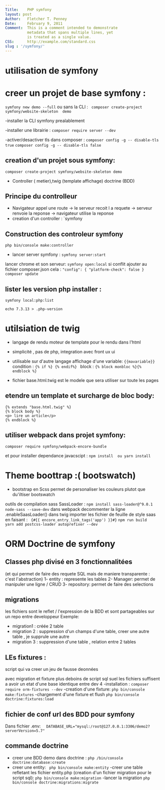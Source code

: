 ```yaml
---
Title:    PHP symfony  
layout: post 
Author:   Fletcher T. Penney  
Date:     February 9, 2011  
Comment:  This is a comment intended to demonstrate  
          metadata that spans multiple lines, yet  
          is treated as a single value.  
CSS:      http://example.com/standard.css
slug : '/symfony/'
---
```


# utilisation de symfony
# creer un projet de base symfony : 
`symfony new demo --full` ou sans la CLI : 
` composer create-project symfony/website-skeleton  demo`

-installer la CLI symfony prealablement

-installer une librairie : 
`composer require server --dev`

-activer/desactiver tls dans composer : 
`composer config -g -- disable-tls true`
`composer config -g -- disable-tls false`


## creation d'un projet sous symfony: 
 `composer create-project symfony/website-skeleton demo`  

 - Controller ( metier),twig (template affichage) doctrine (BDD)
## Principe du controlleur
- Navigateur appel une route -> le serveur recoit l a requete -> serveur renvoie la reponse -> navigateur utilise la reponse
- creation d'un controller : `symfony  
  
## Construction des controleur symfony
`php bin/console make:controller`

- lancer server symfony :
`symfony server:start`

lancer chrome et son serveur:
`symfony open:local`
 si conflit ajouter au fichier composer.json cela :
 `"config": {
    "platform-check": false
  }`
`  composer update`

## lister les version php installer :
`symfony local:php:list`

`echo 7.3.13 > .php-version`



# utilsiation de twig
- langage de rendu
moteur de template pour le rendu dans l'html
- simplicité , pas de php, integration avec front ux ui
- utilisable sur d'autre langage
  affichage d'une variable: `{{mavariable}}`
  condition : `{% if %} {% endif%} `
  block : `{% block monbloc %}{% endblock %} `

- fichier base.html.twig est le modele que sera utiliser sur toute les pages 

## etendre un template et surcharge de bloc body: 
```TWIG
{% extends "base.html.twig" %}
{% block body %}
<p> lire un article</p>
{% endblock %}
```

## utiliser webpack dans projet symfony:
`composer require symfony/webpack-encore-bundle`

et pour installer dependance javacscipt :
`npm install  ou yarn install `

# Theme boottrap :( bootswatch)

- bootstrap en Scss permet de personaliser les couleurs  plutot que du'iltiser bootswatch

outils de compilation sass SassLoader :
`npm install sass-loader@^9.0.1 node-sass --save-dev` 
dans webpack decommenter la ligne .enableSaasLoader()
dans twig importer les fichier de feuille de style saas en faisant :
` {#{{ encore_entry_link_tags('app') }}#}`
`npm run build`  
`yarn add postcss-loader autoprefixer --dev`


# ORM Doctrine de symfony
## Classes php divisé en 3 fonctionnalitées 
(et qui permet de faire des requete SQL mais de maniere transparente : c'est l'abstraction)
 1- entity : represente les tables
 2- Manager: permet de manipuler une ligne / CRUD
 3- repository: permet de faire des selections

## migrations 
les fichiers sont le reflet / l'expression de la BDD et sont partageables sur un repo entre developpeur 
Exemple: 
- migration1 : créée 2 table  
- migration 2 : suppression d'un champs d'une table, creer une autre table , je supprule une autre
- migration 3 : suppression d'une table , relation entre 2 tables

## LEs fixtures :
script qui va creer un jeu de  fausse deonnées 

avec migration et fixture plus deboins de script sql suel les fichiers suffisent a avoir un etat d'une base identique entre dev
4
-installation : 
`composer require orm-fixtures --dev` 
-creation d'une fixture:
`php bin/console make:fixtures`
-chargement d'une fixture et flush
`php bin/console doctrine:fixtures:load`

## fichier de conf url des BDD pour symfony
Dans fichier .env:
 `  DATABASE_URL="mysql:/root@127.0.0.1:3306/demo2?serverVersion=5.7"`

 ## commande doctrine
 - creer une BDD demo dans doctrine : `php /bin/console doctrine:database:create `
 - creer une entity:
 ` php bin/console make:entity`
 -creer une table refletant les fichier entity.php (creation d'un fichier migration pour le script sql):
 `php bin/console make:migration`
-lancer la migration
`php bin/console doctrine:migrations:migrate`

